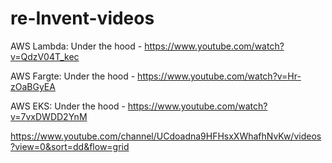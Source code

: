 # re-Invent-videos

AWS Lambda: Under the hood - https://www.youtube.com/watch?v=QdzV04T_kec

AWS Fargte: Under the hood - https://www.youtube.com/watch?v=Hr-zOaBGyEA

AWS EKS: Under the hood - https://www.youtube.com/watch?v=7vxDWDD2YnM


https://www.youtube.com/channel/UCdoadna9HFHsxXWhafhNvKw/videos?view=0&sort=dd&flow=grid
